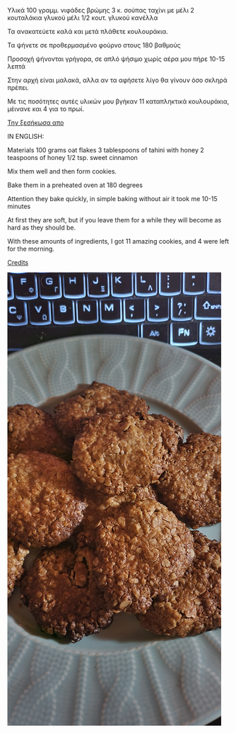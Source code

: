 Υλικά
100 γραμμ. νιφάδες βρώμης
3 κ. σούπας ταχίνι με μέλι
2 κουταλάκια γλυκού μέλι 
1/2 κουτ. γλυκού κανέλλα

Τα ανακατεύετε καλά και μετά πλάθετε κουλουράκια.

Τα ψήνετε σε προθερμασμένο φούρνο στους 180 βαθμούς

Προσοχή ψήνονται γρήγορα, σε απλό ψήσιμο χωρίς αέρα μου πήρε 10-15 λεπτά

Στην αρχή είναι μαλακά, αλλα αν τα αφήσετε λίγο θα γίνουν όσο σκληρά πρέπει.

Με τις ποσότητες αυτές υλικών μου βγήκαν 11 καταπληκτικά κουλουράκια, μέινανε και 4 για το πρωί.

[Την ξεσήκωσα απο](https://cookpad.com/gr/sintages/15467976-mpiskota-bromis-eukola-kai-ugieina)

IN ENGLISH:

Materials
100 grams oat flakes
3 tablespoons of tahini with honey
2 teaspoons of honey
1/2 tsp. sweet cinnamon

Mix them well and then form cookies.

Bake them in a preheated oven at 180 degrees

Attention they bake quickly, in simple baking without air it took me 10-15 minutes

At first they are soft, but if you leave them for a while they will become as hard as they should be.

With these amounts of ingredients, I got 11 amazing cookies, and 4 were left for the morning.

[Credits]( https://cookpad.com/gr/sintages/15467976-mpiskota-bromis-eukola-kai-ugieina)

![Τα υπέροχα κουλουράκια βρώμης](https://github.com/netplayer/oatcookies/blob/main/20240428_001707.jpg)

